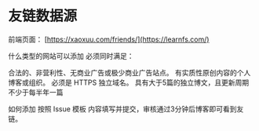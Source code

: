 # 友链数据源
前端页面： [https://xaoxuu.com/friends/](https://learnfs.com/)

什么类型的网站可以添加
必须同时满足：

合法的、非营利性、无商业广告或极少商业广告站点。
有实质性原创内容的个人博客或组织。
必须是 HTTPS 独立域名。
具有大于5篇的独立博文，且更新周期不少于每半年一篇

如何添加
按照 Issue 模板 内容填写并提交，审核通过3分钟后博客即可看到友链。
